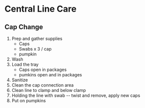 

# Central Line Care 

## Cap Change 

1. Prep and gather supplies 
	-	Caps
	-	Swabs x 3 / cap
	-	pumpkin
2. Wash
2. Load the tray
	-	Caps open in packages
	-	pumkins open and in packages
3. Sanitize
3. Clean the cap connection area 
4. Clean line to clamp and below clamp
5. Holding the line with swab -- twist and remove, apply new caps
6. Put on pumpkins